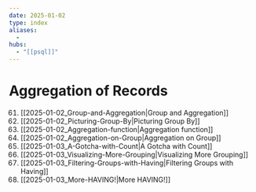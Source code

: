 ```yaml
---
date: 2025-01-02
type: index
aliases:
  -
hubs:
  - "[[psql]]"
---
```


# Aggregation of Records

61. [[2025-01-02_Group-and-Aggregation|Group and Aggregation]]
62. [[2025-01-02_Picturing-Group-By|Picturing Group By]]
63. [[2025-01-02_Aggregation-function|Aggregation function]]
64. [[2025-01-02_Aggregation-on-Group|Aggregation on Group]]
65. [[2025-01-03_A-Gotcha-with-Count|A Gotcha with Count]]
66. [[2025-01-03_Visualizing-More-Grouping|Visualizing More Grouping]]
71. [[2025-01-03_Filtering-Groups-with-Having|Filtering Groups with Having]]
73. [[2025-01-03_More-HAVING!|More HAVING!]]
